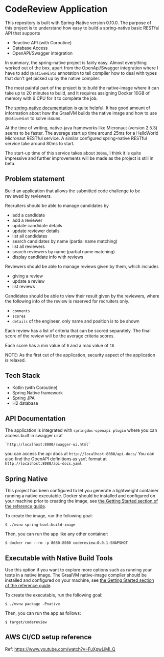# CodeReview Application
This repository is built with Spring-Native version 0.10.0. The purpose of this project is to understand how
easy to build a spring-native basic RESTful API that supports

- Reactive API (with Coroutine)
- Database Access
- OpenAPI/Swagger integration

In summary, the spring-native project is fairly easy. Almost everything worked out of the box, apart from
the OpenApi/Swagger integration where I have to add `@NativeHints` annotation to tell compiler 
how to deal with types that don't get picked up by the native compiler.

The most painful part of the project is to build the native-image where it can take up to 20 minutes
to build, and it requires assigning Docker 10GB of memory with 6 CPU for it to complete the job.

The [spring-native documentation](https://docs.spring.io/spring-native/docs/current/reference/htmlsingle/#native-hints)
is quite helpful. It has good amount of information about how the GraalVM builds the native image and how to use
`@NativeHint` to solve issues. 

At the time of writing, native-java frameworks like Micronaut (version 2.5.3) seems to be faster. 
The average start up time around 25ms for a HelloWorld Micronaut RESTful service. 
A similar configured spring-native RESTful service take around 80ms to start.  

The start-up time of this service takes about `300ms`, I think it is quite impressive and further improvements 
will be made as the project is still in beta.



## Problem statement
Build an application that allows the submitted code challenge to be reviewed by reviewers. 

Recruiters should be able to manage candidates by

* add a candidate
* add a reviewer
* update candidate details
* update reviewer details
* list all candidates
* search candidates by name (partial name matching)
* list all reviewers
* search reviewers by name (partial name matching)
* display candidate info with reviews


Reviewers should be able to manage reviews given by them, which includes

* giving a review 
* update a review
* list reviews 


Candidates should be able to view their result given by the reviewers, 
where the following info of the review is reserved for recruiters only.

* `comments`
* `scores`
* `details` of the engineer, only name and position is to be shown


Each review has a list of criteria that can be scored separately. The final score 
of the review will be the average criteria scores. 

Each score has a min value of `0` and a max value of `10`


NOTE:
As the first cut of the application, security aspect of the application is relaxed.



## Tech Stack
- Kotlin (with Coroutine)
- Spring Native framework
- Spring JPA
- H2 database



## API Documentation 
The application is integrated with `springdoc-openapi plugin` where you can access built in swagger ui at

    `http://localhost:8080/swagger-ui.html`

you can access the api docs at `http://localhost:8080/api-docs/`
You can also find the OpenAPI definitions as `yaml` format at `http://localhost:8080/api-docs.yaml`




## Spring Native
This project has been configured to let you generate a lightweight container running a native executable.
Docker should be installed and configured on your machine prior to creating the image, see [the Getting Started section of the reference guide](https://docs.spring.io/spring-native/docs/0.10.0-SNAPSHOT/reference/htmlsingle/#getting-started-buildpacks).

To create the image, run the following goal:

```
$ ./mvnw spring-boot:build-image
```

Then, you can run the app like any other container:

```
$ docker run --rm -p 8080:8080 codereview:0.0.1-SNAPSHOT
```

## Executable with Native Build Tools
Use this option if you want to explore more options such as running your tests in a native image.
The GraalVM native-image compiler should be installed and configured on your machine, see [the Getting Started section of the reference guide](https://docs.spring.io/spring-native/docs/0.10.0/reference/htmlsingle/#getting-started-native-build-tools).

To create the executable, run the following goal:

```
$ ./mvnw package -Pnative
```

Then, you can run the app as follows:
```
$ target/codereview
```

## AWS CI/CD setup reference
Ref: https://www.youtube.com/watch?v=FuXpwLiMI_Q